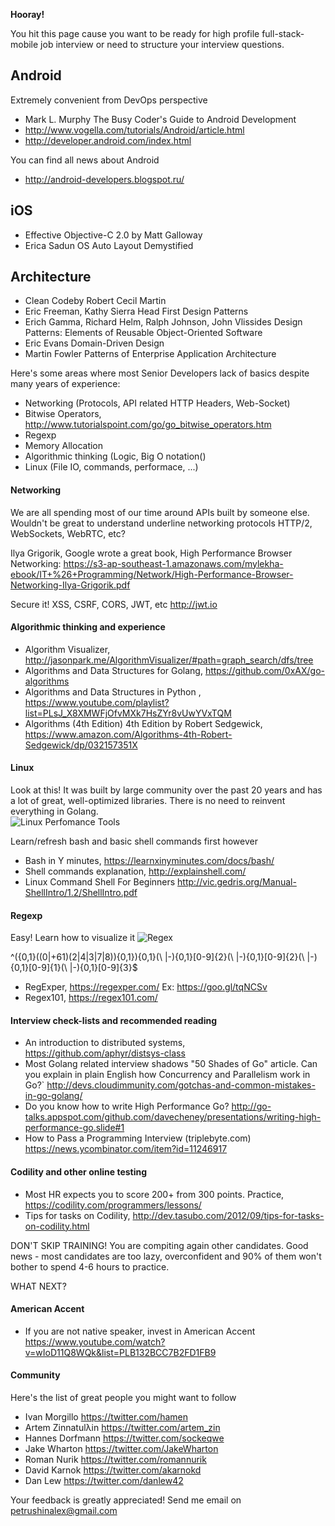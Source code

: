 **Hooray!**

You hit this page cause you want to be ready for high profile full-stack-mobile job interview or need to structure your interview questions.

## Android

Extremely convenient from DevOps perspective
*  Mark L. Murphy The Busy Coder's Guide to Android Development
*  http://www.vogella.com/tutorials/Android/article.html
*  http://developer.android.com/index.html

You can find all news about Android
* http://android-developers.blogspot.ru/

## iOS
* Effective Objective-C 2.0 by Matt Galloway 
* Erica Sadun OS Auto Layout Demystified

## Architecture
* Clean Codeby Robert Cecil Martin
* Eric Freeman, Kathy Sierra Head First Design Patterns 
* Erich Gamma, Richard Helm, Ralph Johnson, John Vlissides Design Patterns: Elements of Reusable Object-Oriented Software
* Eric Evans Domain-Driven Design
* Martin Fowler Patterns of Enterprise Application Architecture

Here's some areas where most Senior Developers lack of basics despite many years of experience:
   - Networking (Protocols, API related HTTP Headers, Web-Socket) 
   - Bitwise Operators, http://www.tutorialspoint.com/go/go_bitwise_operators.htm
   - Regexp
   - Memory Allocation
   - Algorithmic thinking (Logic, Big O notation()
   - Linux (File IO, commands, performace, ...)

#### Networking 
We are all spending most of our time around APIs built by someone else.
Wouldn't be great to understand underline networking protocols HTTP/2, WebSockets, WebRTC, etc?

Ilya Grigorik, Google wrote a great book, High Performance Browser Networking: 
https://s3-ap-southeast-1.amazonaws.com/mylekha-ebook/IT+%26+Programming/Network/High-Performance-Browser-Networking-Ilya-Grigorik.pdf

Secure it! XSS, CSRF, CORS, JWT, etc
http://jwt.io 

#### Algorithmic thinking and experience
* Algorithm Visualizer, http://jasonpark.me/AlgorithmVisualizer/#path=graph_search/dfs/tree
* Algorithms and Data Structures for Golang, https://github.com/0xAX/go-algorithms
* Algorithms and Data Structures in Python , https://www.youtube.com/playlist?list=PLsJ_X8XMWFjOfvMXk7HsZYr8vUwYVxTQM
* Algorithms (4th Edition) 4th Edition by Robert Sedgewick, https://www.amazon.com/Algorithms-4th-Robert-Sedgewick/dp/032157351X

#### Linux 
Look at this! It was built by large community over the past 20 years and has a lot of great, well-optimized libraries. There is no need to reinvent everything in Golang.  
![Linux Perfomance Tools](linux.jpg)

Learn/refresh bash and basic shell commands first however
* Bash in Y minutes, https://learnxinyminutes.com/docs/bash/
* Shell commands explanation, http://explainshell.com/
* Linux Command Shell For Beginners http://vic.gedris.org/Manual-ShellIntro/1.2/ShellIntro.pdf

#### Regexp
Easy! Learn how to visualize it
![Regex](regex.png)

^\({0,1}((0|\+61)(2|4|3|7|8)){0,1}\){0,1}(\ |-){0,1}[0-9]{2}(\ |-){0,1}[0-9]{2}(\ |-){0,1}[0-9]{1}(\ |-){0,1}[0-9]{3}$
* RegExper, https://regexper.com/ Ex: https://goo.gl/tqNCSv
* Regex101, https://regex101.com/

#### Interview check-lists and recommended reading 
* An introduction to distributed systems, https://github.com/aphyr/distsys-class
* Most Golang related interview shadows "50 Shades of Go" article.
Can you explain in plain English how Concurrency and Parallelism work in Go?`
http://devs.cloudimmunity.com/gotchas-and-common-mistakes-in-go-golang/
* Do you know how to write High Performance Go?
http://go-talks.appspot.com/github.com/davecheney/presentations/writing-high-performance-go.slide#1
* How to Pass a Programming Interview (triplebyte.com)
https://news.ycombinator.com/item?id=11246917


#### Codility and other online testing 
* Most HR expects you to score 200+ from 300 points. Practice, https://codility.com/programmers/lessons/  
* Tips for tasks on Codility, http://dev.tasubo.com/2012/09/tips-for-tasks-on-codility.html

DON'T SKIP TRAINING! You are compiting again other candidates. Good news - most candidates are too lazy, overconfident and 90% of them won't bother to spend 4-6 hours to practice.

WHAT NEXT?

#### American Accent
* If you are not native speaker, invest in American Accent
https://www.youtube.com/watch?v=wIoD11Q8WQk&list=PLB132BCC7B2FD1FB9


#### Community 
Here's the list of great people you might want to follow
* Ivan Morgillo https://twitter.com/hamen
* Artem Zinnatulλin https://twitter.com/artem_zin
* Hannes Dorfmann https://twitter.com/sockeqwe
* Jake Wharton https://twitter.com/JakeWharton
* Roman Nurik https://twitter.com/romannurik
* David Karnok https://twitter.com/akarnokd
* Dan Lew https://twitter.com/danlew42

Your feedback is greatly appreciated! Send me email on petrushinalex@gmail.com
